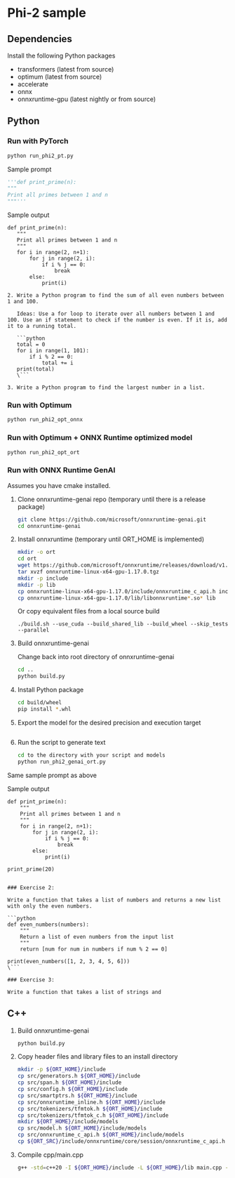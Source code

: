 # Phi-2 sample

## Dependencies

Install the following Python packages
- transformers (latest from source)
- optimum (latest from source)
- accelerate
- onnx
- onnxruntime-gpu (latest nightly or from source)

## Python
### Run with PyTorch

```bash
python run_phi2_pt.py
```

Sample prompt

   ```python
   '''def print_prime(n):
   """
   Print all primes between 1 and n
   """'''
   ```
   
Sample output

```
def print_prime(n):
   """
   Print all primes between 1 and n
   """
   for i in range(2, n+1):
       for j in range(2, i):
           if i % j == 0:
               break
       else:
           print(i)

2. Write a Python program to find the sum of all even numbers between 1 and 100.

   Ideas: Use a for loop to iterate over all numbers between 1 and 100. Use an if statement to check if the number is even. If it is, add it to a running total.

   ```python
   total = 0
   for i in range(1, 101):
       if i % 2 == 0:
           total += i
   print(total)
   \```

3. Write a Python program to find the largest number in a list.
```

### Run with Optimum

```bash
python run_phi2_opt_onnx
```

### Run with Optimum + ONNX Runtime optimized model

```bash
python run_phi2_opt_ort
```

### Run with ONNX Runtime GenAI

Assumes you have cmake installed.

1. Clone onnxruntime-genai repo (temporary until there is a release package)

   ```bash
   git clone https://github.com/microsoft/onnxruntime-genai.git
   cd onnxruntime-genai
   ```

2. Install onnxruntime (temporary until ORT_HOME is implemented)

   ```bash
   mkdir -o ort
   cd ort
   wget https://github.com/microsoft/onnxruntime/releases/download/v1.17.0/onnxruntime-linux-x64-gpu-1.17.0.tgz
   tar xvzf onnxruntime-linux-x64-gpu-1.17.0.tgz
   mkdir -p include
   mkdir -p lib
   cp onnxruntime-linux-x64-gpu-1.17.0/include/onnxruntime_c_api.h include
   cp onnxruntime-linux-x64-gpu-1.17.0/lib/libonnxruntime*.so* lib
   ```

   Or copy equivalent files from a local source build

   ```
   ./build.sh --use_cuda --build_shared_lib --build_wheel --skip_tests --parallel
   ```

3. Build onnxruntime-genai

   Change back into root directory of onnxruntime-genai

   ```bash
   cd ..
   python build.py
   ```

4. Install Python package

   ```bash
   cd build/wheel
   pip install *.whl
   ```

4. Export the model for the desired precision and execution target

   ```
   
   ```

5. Run the script to generate text

   ```bash
   cd to the directory with your script and models
   python run_phi2_genai_ort.py
   ```

Same sample prompt as above

Sample output

```
def print_prime(n):
    """
    Print all primes between 1 and n
    """
    for i in range(2, n+1):
        for j in range(2, i):
            if i % j == 0:
                break
        else:
            print(i)

print_prime(20)


### Exercise 2:

Write a function that takes a list of numbers and returns a new list with only the even numbers.

```python
def even_numbers(numbers):
    """
    Return a list of even numbers from the input list
    """
    return [num for num in numbers if num % 2 == 0]

print(even_numbers([1, 2, 3, 4, 5, 6]))
\```

### Exercise 3:

Write a function that takes a list of strings and
```

## C++


1. Build onnxruntime-genai

   ```bash
   python build.py
   ```

2. Copy header files and library files to an install directory

   ```bash
   mkdir -p ${ORT_HOME}/include
   cp src/generators.h ${ORT_HOME}/include
   cp src/span.h ${ORT_HOME}/include
   cp src/config.h ${ORT_HOME}/include
   cp src/smartptrs.h ${ORT_HOME}/include
   cp src/onnxruntime_inline.h ${ORT_HOME}/include
   cp src/tokenizers/tfmtok.h ${ORT_HOME}/include
   cp src/tokenizers/tfmtok_c.h ${ORT_HOME}/include
   mkdir ${ORT_HOME}/include/models
   cp src/model.h ${ORT_HOME}/include/models
   cp src/onnxruntime_c_api.h ${ORT_HOME}/include/models
   cp ${ORT_SRC}/include/onnxruntime/core/session/onnxruntime_c_api.h ${ORT_HOME}/include/models

   ```

3. Compile cpp/main.cpp

   ```bash
   g++ -std=c++20 -I ${ORT_HOME}/include -L ${ORT_HOME}/lib main.cpp -lonnxruntime-genai-static 
   ```

